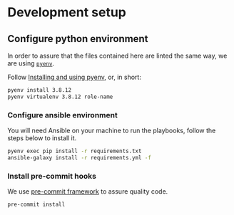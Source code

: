 # Development setup

## Configure python environment

In order to assure that the files contained here are linted the same way, we are using [`pyenv`](https://github.com/pyenv/pyenv).

Follow [Installing and using pyenv](https://github.com/coopdevs/handbook/wiki/Installing-and-using-pyenv), or, in short:

```sh
pyenv install 3.8.12
pyenv virtualenv 3.8.12 role-name
```

### Configure ansible environment

You will need Ansible on your machine to run the playbooks, follow the steps below to install it.

```sh
pyenv exec pip install -r requirements.txt
ansible-galaxy install -r requirements.yml -f
```

### Install pre-commit hooks

We use [pre-commit framework](https://pre-commit.com/) to assure quality code.

```sh
pre-commit install
```
